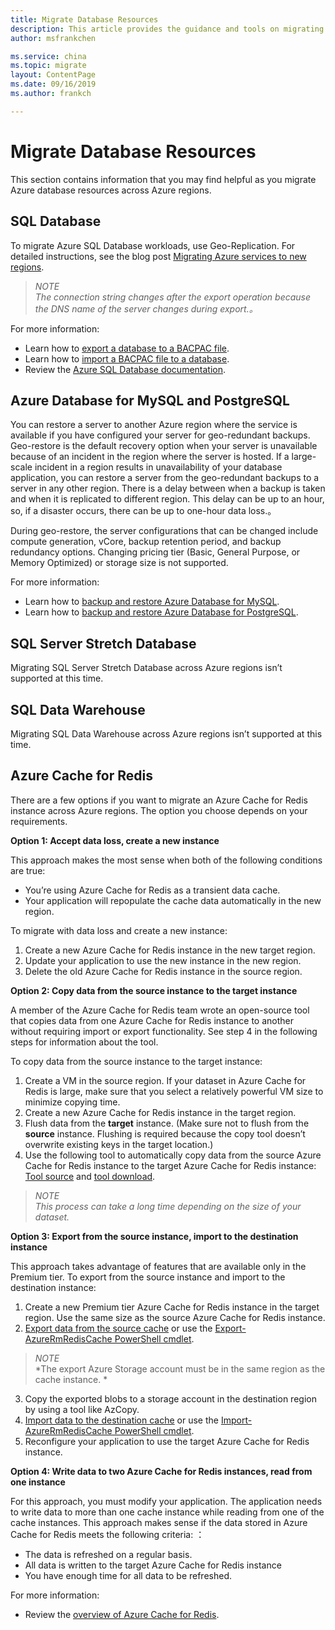 ```yaml
---
title: Migrate Database Resources
description: This article provides the guidance and tools on migrating databases resources.
author: msfrankchen

ms.service: china 
ms.topic: migrate
layout: ContentPage 
ms.date: 09/16/2019
ms.author: frankch

---
```



# Migrate Database Resources

This section contains information that you may find helpful as you migrate Azure database resources across Azure regions.

## SQL Database

To migrate Azure SQL Database workloads, use Geo-Replication. For detailed instructions, see the blog post [Migrating Azure services to new regions](https://azure.microsoft.com/en-us/blog/migrating-azure-services-to-new-regions/).

>*NOTE*  
>*The connection string changes after the export operation because the DNS name of the server changes during export.。*

For more information: 
* Learn how to [export a database to a BACPAC file](https://docs.azure.cn/en-us/sql-database/sql-database-export).
* Learn how to [import a BACPAC file to a database](https://docs.azure.cn/en-us/sql-database/sql-database-import).
* Review the [Azure SQL Database documentation](https://docs.azure.cn/en-us/sql-database/).

## Azure Database for MySQL and PostgreSQL

You can restore a server to another Azure region where the service is available if you have configured your server for geo-redundant backups. Geo-restore is the default recovery option when your server is unavailable because of an incident in the region where the server is hosted. If a large-scale incident in a region results in unavailability of your database application, you can restore a server from the geo-redundant backups to a server in any other region. There is a delay between when a backup is taken and when it is replicated to different region. This delay can be up to an hour, so, if a disaster occurs, there can be up to one-hour data loss.。

During geo-restore, the server configurations that can be changed include compute generation, vCore, backup retention period, and backup redundancy options. Changing pricing tier (Basic, General Purpose, or Memory Optimized) or storage size is not supported.

For more information:
* Learn how to [backup and restore Azure Database for MySQL](https://docs.azure.cn/en-us/mysql/concepts-backup).
* Learn how to [backup and restore Azure Database for PostgreSQL](https://docs.azure.cn/en-us/postgresql/concepts-backup).

## SQL Server Stretch Database

Migrating SQL Server Stretch Database across Azure regions isn’t supported at this time.

## SQL Data Warehouse

Migrating SQL Data Warehouse across Azure regions isn’t supported at this time.

## Azure Cache for Redis

There are a few options if you want to migrate an Azure Cache for Redis instance across Azure regions. The option you choose depends on your requirements.

**Option 1: Accept data loss, create a new instance**

This approach makes the most sense when both of the following conditions are true:
*	You’re using Azure Cache for Redis as a transient data cache.
* Your application will repopulate the cache data automatically in the new region. 

To migrate with data loss and create a new instance: 
1.	Create a new Azure Cache for Redis instance in the new target region.
2.	Update your application to use the new instance in the new region.
3.	Delete the old Azure Cache for Redis instance in the source region.


**Option 2: Copy data from the source instance to the target instance**

A member of the Azure Cache for Redis team wrote an open-source tool that copies data from one Azure Cache for Redis instance to another without requiring import or export functionality. See step 4 in the following steps for information about the tool.

To copy data from the source instance to the target instance: 
1. Create a VM in the source region. If your dataset in Azure Cache for Redis is large, make sure that you select a relatively powerful VM size to minimize copying time.
2. Create a new Azure Cache for Redis instance in the target region.
3. Flush data from the **target** instance. (Make sure not to flush from the **source** instance. Flushing is required because the copy tool doesn’t overwrite existing keys in the target location.) 
4. Use the following tool to automatically copy data from the source Azure Cache for Redis instance to the target Azure Cache for Redis instance: [Tool source](https://github.com/deepakverma/redis-copy) and [tool download](https://github.com/deepakverma/redis-copy/releases/download/alpha/Release.zip).

>*NOTE*  
>*This process can take a long time depending on the size of your dataset.*

**Option 3: Export from the source instance, import to the destination instance**

This approach takes advantage of features that are available only in the Premium tier. 
To export from the source instance and import to the destination instance: 
1. Create a new Premium tier Azure Cache for Redis instance in the target region. Use the same size as the source Azure Cache for Redis instance.
2. [Export data from the source cache](https://docs.azure.cn/azure-cache-for-redis/cache-how-to-import-export-data) or use the [Export-AzureRmRedisCache PowerShell cmdlet](https://docs.microsoft.com/powershell/module/azurerm.rediscache/export-azurermrediscache?view=azurermps-6.13.0&viewFallbackFrom=azurermps-6.4.0).
>*NOTE*  
>*The export Azure Storage account must be in the same region as the cache instance. *
3. Copy the exported blobs to a storage account in the destination region by using a tool like AzCopy.
4. [Import data to the destination cache](https://docs.azure.cn/azure-cache-for-redis/cache-how-to-import-export-data) or use the [Import-AzureRmRedisCache PowerShell cmdlet](https://docs.microsoft.com/powershell/module/azurerm.rediscache/import-azurermrediscache?view=azurermps-6.13.0&viewFallbackFrom=azurermps-6.4.0).
5. Reconfigure your application to use the target Azure Cache for Redis instance.

**Option 4: Write data to two Azure Cache for Redis instances, read from one instance**

For this approach, you must modify your application. The application needs to write data to more than one cache instance while reading from one of the cache instances. This approach makes sense if the data stored in Azure Cache for Redis meets the following criteria: ：
* The data is refreshed on a regular basis.
* All data is written to the target Azure Cache for Redis instance
* You have enough time for all data to be refreshed.
 
For more information: 
* Review the [overview of Azure Cache for Redis](https://docs.azure.cn/zh-cn/azure-cache-for-redis/cache-overview).


